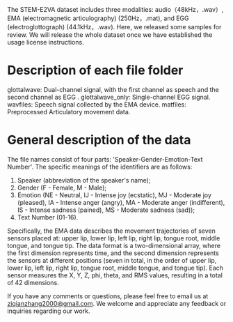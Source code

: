 The STEM-E2VA dataset includes three modalities: audio（48kHz，.wav）, EMA (electromagnetic articulography) (250Hz，.mat), and EGG (electroglottograph) (44.1kHz，.wav). Here, we released some samples for review. We will release the whole dataset once we have established the usage license instructions.

# Description of each file folder
glottalwave: Dual-channel signal, with the first channel as speech and the second channel as EGG .
glottalwave_only: Single-channel EGG signal.
wavfiles: Speech signal collected by the EMA  device.
matfiles: Preprocessed Articulatory movement data.

# General description of the data
The file names consist of four parts: 'Speaker-Gender-Emotion-Text Number'. The specific meanings of the identifiers are as follows:
1. Speaker (abbreviation of the speaker's name);
2. Gender (F - Female, M - Male);
3. Emotion (NE - Neutral, IJ - Intense joy (ecstatic), MJ - Moderate joy (pleased), IA - Intense anger (angry), MA - Moderate anger (indifferent), IS - Intense sadness (pained), MS - Moderate sadness (sad));
4. Text Number (01-16).

Specifically, the EMA data describes the movement trajectories of seven sensors placed at: upper lip, lower lip, left lip, right lip, tongue root, middle tongue, and tongue tip.
The data format is a two-dimensional array, where the first dimension represents time, and the second dimension represents the sensors at different positions (seven in total, in the order of upper lip, lower lip, left lip, right lip, tongue root, middle tongue, and tongue tip). Each sensor measures the X, Y, Z, phi, theta, and RMS values, resulting in a total of 42 dimensions.

If you have any comments or questions, please feel free to email us at ziqianzhang2000@gmail.com. We welcome and appreciate any feedback or inquiries regarding our work.
